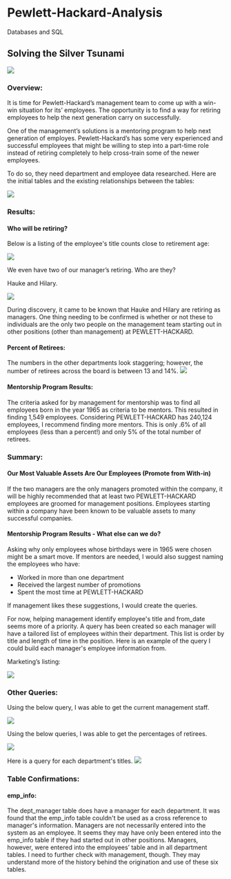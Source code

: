 # Pewlett-Hackard-Analysis
Databases and SQL

##  Solving the Silver Tsunami 

![](Images/RetiringPic.png)

### Overview:
It is time for Pewlett-Hackard’s management team to come up with a win-win situation for its’ employees. The opportunity is to find a way for retiring employees to help the next generation carry on successfully.

One of the management’s solutions is a mentoring program to help next generation of employes. Pewlett-Hackard’s has some very experienced and successful employees that might be willing to step into a part-time role instead of retiring completely to help cross-train some of the newer employees.

To do so, they need department and employee data researched. Here are the initial tables and the existing relationships between the tables:

![](Images/EmployeeDBRelationships.png)

### Results: 

#### Who will be retiring?
Below is a listing of the employee's title counts close to retirement age:

![](Images/RetiringEmployeesInEachDepartment.png)

We even have two of our manager’s retiring. Who are they? 

Hauke and Hilary. 

![](Images/CurrentManagersRetiring.png)

During discovery, it came to be known that Hauke and Hilary are retiring as managers. One thing needing to be confirmed is whether or not these to individuals are the only two people on the management team starting out in other positions (other than management) at PEWLETT-HACKARD.  

#### Percent of Retirees:
The numbers in the other departments look staggering; however, the number of retirees across the board is between 13 and 14%.
![](Images/RetiringDeptPercentages.png)

#### Mentorship Program Results:
The criteria asked for by management for mentorship was to find all employees born in the year 1965 as criteria to be mentors. This resulted in finding 1,549 employees. Considering PEWLETT-HACKARD has 240,124 employees, I recommend finding more mentors. This is only .6% of all employees (less than a percent!) and only 5% of the total number of retirees. 



### Summary: 
#### Our Most Valuable Assets Are Our Employees (Promote from With-in)
If the two managers are the only managers promoted within the company, it will be highly recommended that at least two PEWLETT-HACKARD employees are groomed for management positions. Employees starting within a company have been known to be valuable assets to many successful companies.

#### Mentorship Program Results - What else can we do?
Asking why only employees whose birthdays were in 1965 were chosen might be a smart move. If mentors are needed, I would also suggest naming the employees who have: 

- Worked in more than one department
- Received the largest number of promotions
- Spent the most time at PEWLETT-HACKARD

If management likes these suggestions, I would create the queries.

For now, helping management identify employee's title and from_date seems more of a priority. A query has been created so each manager will have a tailored list of employees within their department. This list is order by title and length of time in the position. Here is an example of the query I could build each manager's employee information from.

Marketing’s listing:

![](Images/MarketingListing.png)

### Other Queries: 

Using the below query, I was able to get the current management staff.

![](Images/Query_Current_Management.png)

Using the below queries, I was able to get the percentages of retirees.

![](Images/query_for_retireDIVallEmployeesPercent.png)

Here is a query for each department's titles.
![](Images/DeptTitlesListing.png)

### Table Confirmations:

#### emp_info: 
The dept_manager table does have a manager for each department. It was found that the emp_info table couldn't be used as a cross reference to manager's information. Managers are not necessarily entered into the system as an employee. It seems they may have only been entered into the emp_info table if they had started out in other positions. Managers, however, were entered into the employees’ table and in all department tables. I need to further check with management, though. They may understand more of the history behind the origination and use of these six tables.